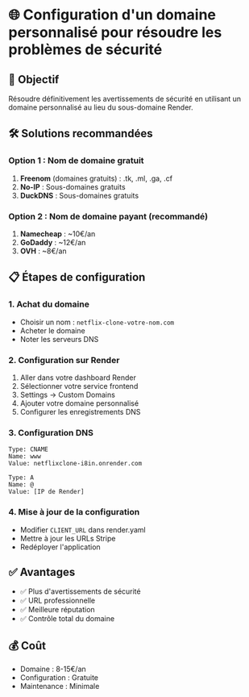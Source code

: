 # 🌐 Configuration d'un domaine personnalisé pour résoudre les problèmes de sécurité

## 🎯 Objectif
Résoudre définitivement les avertissements de sécurité en utilisant un domaine personnalisé au lieu du sous-domaine Render.

## 🛠️ Solutions recommandées

### Option 1 : Nom de domaine gratuit
1. **Freenom** (domaines gratuits) : .tk, .ml, .ga, .cf
2. **No-IP** : Sous-domaines gratuits
3. **DuckDNS** : Sous-domaines gratuits

### Option 2 : Nom de domaine payant (recommandé)
1. **Namecheap** : ~10€/an
2. **GoDaddy** : ~12€/an
3. **OVH** : ~8€/an

## 📋 Étapes de configuration

### 1. Achat du domaine
- Choisir un nom : `netflix-clone-votre-nom.com`
- Acheter le domaine
- Noter les serveurs DNS

### 2. Configuration sur Render
1. Aller dans votre dashboard Render
2. Sélectionner votre service frontend
3. Settings → Custom Domains
4. Ajouter votre domaine personnalisé
5. Configurer les enregistrements DNS

### 3. Configuration DNS
```
Type: CNAME
Name: www
Value: netflixclone-i8in.onrender.com

Type: A
Name: @
Value: [IP de Render]
```

### 4. Mise à jour de la configuration
- Modifier `CLIENT_URL` dans render.yaml
- Mettre à jour les URLs Stripe
- Redéployer l'application

## ✅ Avantages
- ✅ Plus d'avertissements de sécurité
- ✅ URL professionnelle
- ✅ Meilleure réputation
- ✅ Contrôle total du domaine

## 💰 Coût
- Domaine : 8-15€/an
- Configuration : Gratuite
- Maintenance : Minimale
